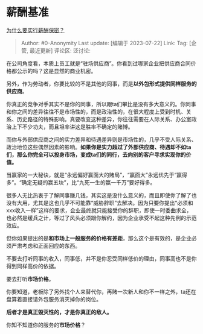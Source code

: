 # 薪酬基准
[为什么要实行薪酬保密？](https://www.zhihu.com/question/28079407/answer/3130390572)

> Author: #0-Anonymity
> Last update: [编辑于 2023-07-22]
> Link:
> Tag: [企管, 最近更新]
> 评论区:
> 泛讨论:

在公司角度看，本质上员工就是“驻场供应商”。你看到过哪家企业把供应商合同价格都公示的吗？这是显然的商业机密。

另外，作为劳动者，你要比较的不是其他的同事，而是**以外包形式提供同样服务的供应商**。

你真正的竞争对手其实不是你的同事，所以跟ta们攀比是没有多大意义的。你同事和你之间的差异往往不是市场性的，而是政治性的，在很大程度上受到时机、关系、历史路径的特殊影响。真要改变这种差异，你往往需要在人际关系、办公室政治上下不少功夫，而且坦率讲这是胜率不确定的赌博。

而你与外部供应商之间的实力差异和待遇差异则是市场性的，几乎不受人际关系、政治地位这些偶然因素的影响。**如果你是实力超过了外部供应商、待遇却不如ta们，那么你完全可以投身市场，变成ta们的同行，去向别的客户寻求实现你的价值。**

当赢家的一大秘诀，就是“永远偏好赢面大的赌局”，“赢面大”永远优先于“赢得多”。“确定无疑的赢五块”，比“九死一生的赢一千万”要好得多。

很多人无比热衷于了解同事赚几钱，其实这是没什么意义的，而且即使你了解了也没有大用，尤其是这也几乎不可能靠“威胁辞职”去解决。因为只要你提出“必须和xxx收入一样”这样的要求，企业最终就只能接受你的辞职，即使一时委曲求全，也必然是缓兵之计，等过了风头必须跟你解约，因为企业承受不起这种先例的示范效应。

但你如果提出的是**和市场上一般服务的价格有差距**，那么这个是有效的，是企业必须严肃考虑和正面回应的东西。

不要去打听同事的收入，同事低，并不是你忍受同样低价的理由，同事高也不是你得到同样高价的依据。

要去打听**市场价格**。

你要知道，老板除了另外找个人来替代你，再赌一次新人和你不一样之外，ta还在盘算着直接请外包服务消灭掉你的岗位。

**后者才是真正毁灭性的，才是你真正的敌人。**

你知不知道你的服务的**市场价格**？